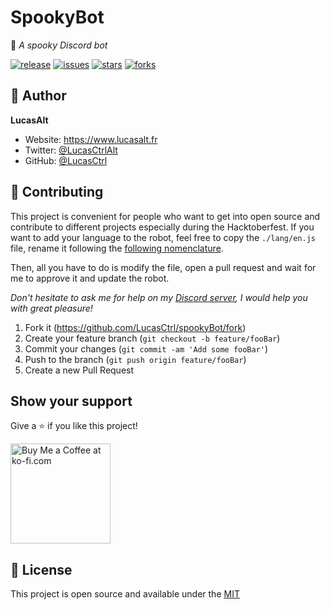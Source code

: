 # SpookyBot
🎃 *A spooky Discord bot*

[![release](https://img.shields.io/github/release/LucasCtrl/spookyBot.svg?style=flat-square&logo=github&logoColor=fafafa&colorA=191b25&colorB=32cb8b)](https://github.com/LucasCtrl/spookyBot/releases/latest)
[![issues](https://img.shields.io/github/issues/LucasCtrl/spookyBot.svg?style=flat-square&colorA=191b25)](https://github.com/LucasCtrl/spookyBot/issues)
[![stars](https://img.shields.io/github/stars/LucasCtrl/spookyBot.svg?style=flat-square&colorA=191b25)](https://github.com/LucasCtrl/spookyBot/stargazers)
[![forks](https://img.shields.io/github/forks/LucasCtrl/spookyBot.svg?style=flat-square&colorA=191b25)](https://github.com/LucasCtrl/spookyBot/network)

## 👤 Author

**LucasAlt**
* Website: https://www.lucasalt.fr
* Twitter: [@LucasCtrlAlt](https://twitter.com/LucasCtrlAlt)
* GitHub: [@LucasCtrl](https://github.com/LucasCtrl)

## 🤝 Contributing

This project is convenient for people who want to get into open source and contribute to different projects especially during the Hacktoberfest.
If you want to add your language to the robot, feel free to copy the `./lang/en.js` file, rename it following the [following nomenclature](http://www.mathguide.de/info/tools/languagecode.html).

Then, all you have to do is modify the file, open a pull request and wait for me to approve it and update the robot.

*Don't hesitate to ask me for help on my [Discord server](https://discord.gg/nEDcagb), I would help you with great pleasure!*

1. Fork it (https://github.com/LucasCtrl/spookyBot/fork)
2. Create your feature branch (`git checkout -b feature/fooBar`)
3. Commit your changes (`git commit -am 'Add some fooBar'`)
4. Push to the branch (`git push origin feature/fooBar`)
5. Create a new Pull Request

## Show your support

Give a ⭐️ if you like this project!

<a href='https://ko-fi.com/S6S21FLR2' target='_blank'>
  <img width='160' style='border:0px;width:160px;' src='https://cdn.ko-fi.com/cdn/kofi1.png?v=2' border='0' alt='Buy Me a Coffee at ko-fi.com' />
</a>

## 📝 License

This project is open source and available under the [MIT](https://github.com/LucasCtrl/spookyBot/blob/master/LICENSE)
